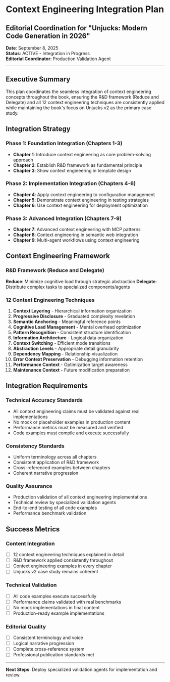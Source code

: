 # Context Engineering Integration Plan
## Editorial Coordination for "Unjucks: Modern Code Generation in 2026"

**Date**: September 8, 2025  
**Status**: ACTIVE - Integration in Progress  
**Editorial Coordinator**: Production Validation Agent  

---

## Executive Summary

This plan coordinates the seamless integration of context engineering concepts throughout the book, ensuring the R&D framework (Reduce and Delegate) and all 12 context engineering techniques are consistently applied while maintaining the book's focus on Unjucks v2 as the primary case study.

## Integration Strategy

### Phase 1: Foundation Integration (Chapters 1-3)
- **Chapter 1**: Introduce context engineering as core problem-solving approach
- **Chapter 2**: Establish R&D framework as fundamental principle  
- **Chapter 3**: Show context engineering in template design

### Phase 2: Implementation Integration (Chapters 4-6)
- **Chapter 4**: Apply context engineering to configuration management
- **Chapter 5**: Demonstrate context engineering in testing strategies
- **Chapter 6**: Use context engineering for deployment optimization

### Phase 3: Advanced Integration (Chapters 7-9)
- **Chapter 7**: Advanced context engineering with MCP patterns
- **Chapter 8**: Context engineering in semantic web integration
- **Chapter 9**: Multi-agent workflows using context engineering

## Context Engineering Framework

### R&D Framework (Reduce and Delegate)
**Reduce**: Minimize cognitive load through strategic abstraction
**Delegate**: Distribute complex tasks to specialized components/agents

### 12 Context Engineering Techniques
1. **Context Layering** - Hierarchical information organization
2. **Progressive Disclosure** - Graduated complexity revelation
3. **Semantic Anchoring** - Meaningful reference points
4. **Cognitive Load Management** - Mental overhead optimization
5. **Pattern Recognition** - Consistent structure identification
6. **Information Architecture** - Logical data organization
7. **Context Switching** - Efficient mode transitions
8. **Abstraction Levels** - Appropriate detail granularity
9. **Dependency Mapping** - Relationship visualization
10. **Error Context Preservation** - Debugging information retention
11. **Performance Context** - Optimization target awareness
12. **Maintenance Context** - Future modification preparation

## Integration Requirements

### Technical Accuracy Standards
- All context engineering claims must be validated against real implementations
- No mock or placeholder examples in production content
- Performance metrics must be measured and verified
- Code examples must compile and execute successfully

### Consistency Standards
- Uniform terminology across all chapters
- Consistent application of R&D framework
- Cross-referenced examples between chapters
- Coherent narrative progression

### Quality Assurance
- Production validation of all context engineering implementations
- Technical review by specialized validation agents
- End-to-end testing of all code examples
- Performance benchmark validation

## Success Metrics

### Content Integration
- [ ] 12 context engineering techniques explained in detail
- [ ] R&D framework applied consistently throughout
- [ ] Context engineering examples in every chapter
- [ ] Unjucks v2 case study remains coherent

### Technical Validation
- [ ] All code examples execute successfully
- [ ] Performance claims validated with real benchmarks
- [ ] No mock implementations in final content
- [ ] Production-ready example implementations

### Editorial Quality
- [ ] Consistent terminology and voice
- [ ] Logical narrative progression
- [ ] Complete cross-reference system
- [ ] Professional publication standards met

---

**Next Steps**: Deploy specialized validation agents for implementation and review.